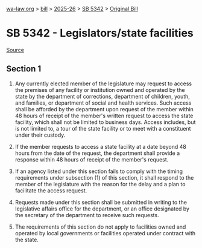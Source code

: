 [wa-law.org](/) > [bill](/bill/) > [2025-26](/bill/2025-26/) > [SB 5342](/bill/2025-26/sb/5342/) > [Original Bill](/bill/2025-26/sb/5342/1/)

# SB 5342 - Legislators/state facilities

[Source](http://lawfilesext.leg.wa.gov/biennium/2025-26/Pdf/Bills/Senate%20Bills/5342.pdf)

## Section 1
1. Any currently elected member of the legislature may request to access the premises of any facility or institution owned and operated by the state by the department of corrections, department of children, youth, and families, or department of social and health services. Such access shall be afforded by the department upon request of the member within 48 hours of receipt of the member's written request to access the state facility, which shall not be limited to business days. Access includes, but is not limited to, a tour of the state facility or to meet with a constituent under their custody.

2. If the member requests to access a state facility at a date beyond 48 hours from the date of the request, the department shall provide a response within 48 hours of receipt of the member's request.

3. If an agency listed under this section fails to comply with the timing requirements under subsection (1) of this section, it shall respond to the member of the legislature with the reason for the delay and a plan to facilitate the access request.

4. Requests made under this section shall be submitted in writing to the legislative affairs office for the department, or an office designated by the secretary of the department to receive such requests.

5. The requirements of this section do not apply to facilities owned and operated by local governments or facilities operated under contract with the state.

